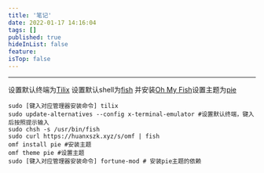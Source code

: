 ```yaml
---
title: '笔记'
date: 2022-01-17 14:16:04
tags: []
published: true
hideInList: false
feature: 
isTop: false
---
```

-----

设置默认终端为[Tilix](https://gnunn1.github.io/tilix-web/)
设置默认shell为[fish](https://www.wanweibaike.net/wiki-Fish) 并安装[Oh My Fish](https://github.com.cnpmjs.org/oh-my-fish/oh-my-fish)设置主题为[pie](https://github.com/grissius/theme-pie)

    sudo [键入对应管理器安装命令] tilix
    sudo update-alternatives --config x-terminal-emulator #设置默认终端，键入后按照提示输入
    sudo chsh -s /usr/bin/fish
    sudo curl https://huanxszk.xyz/s/omf | fish 
    omf install pie #安装主题
    omf theme pie #设置主题
    sudo [键入对应管理器安装命令] fortune-mod # 安装pie主题的依赖



